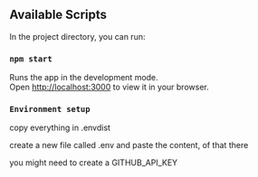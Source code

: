 ## Available Scripts

In the project directory, you can run:

### `npm start`

Runs the app in the development mode.\
Open [http://localhost:3000](http://localhost:3000) to view it in your browser.

### `Environment setup`

copy everything in .envdist 

create a new file called .env and paste the content, of that there

you might need to create a GITHUB_API_KEY